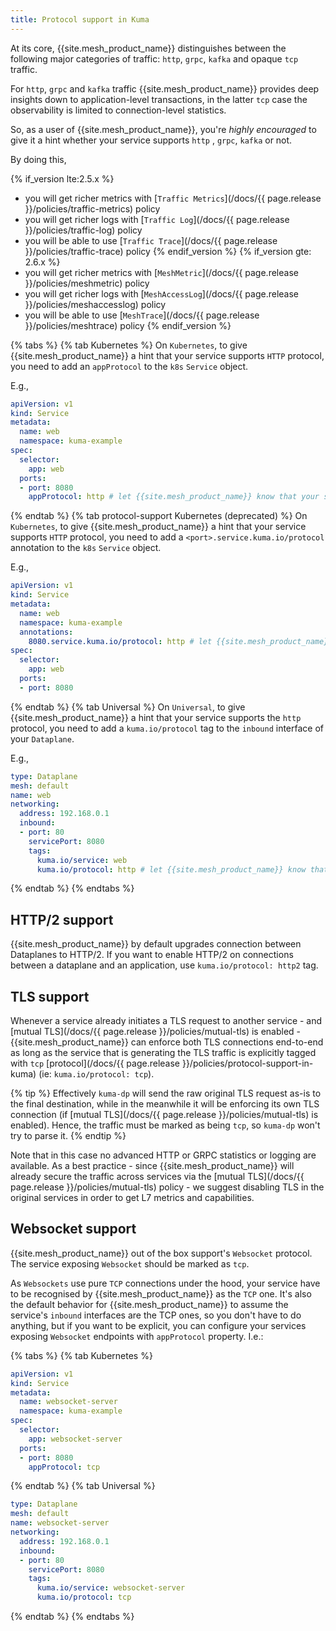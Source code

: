 ```yaml
---
title: Protocol support in Kuma
---
```


At its core, {{site.mesh_product_name}} distinguishes between the following major categories of traffic: `http`, `grpc`, `kafka` and opaque `tcp` traffic.

For `http`, `grpc` and `kafka` traffic {{site.mesh_product_name}} provides deep insights down to application-level transactions, in the latter `tcp` case the observability is limited to connection-level statistics.

So, as a user of {{site.mesh_product_name}}, you're _highly encouraged_ to give it a hint whether your service supports `http` , `grpc`, `kafka` or not.

By doing this,

{% if_version lte:2.5.x %}
* you will get richer metrics with [`Traffic Metrics`](/docs/{{ page.release }}/policies/traffic-metrics) policy
* you will get richer logs with [`Traffic Log`](/docs/{{ page.release }}/policies/traffic-log) policy
* you will be able to use [`Traffic Trace`](/docs/{{ page.release }}/policies/traffic-trace) policy
{% endif_version %}
{% if_version gte: 2.6.x %}
* you will get richer metrics with [`MeshMetric`](/docs/{{ page.release }}/policies/meshmetric) policy
* you will get richer logs with [`MeshAccessLog`](/docs/{{ page.release }}/policies/meshaccesslog) policy
* you will be able to use [`MeshTrace`](/docs/{{ page.release }}/policies/meshtrace) policy
{% endif_version %}

{% tabs %}
{% tab Kubernetes %}
On `Kubernetes`, to give {{site.mesh_product_name}} a hint that your service supports `HTTP` protocol, you need to add an `appProtocol` to the `k8s` `Service` object.

E.g.,

```yaml
apiVersion: v1
kind: Service
metadata:
  name: web
  namespace: kuma-example
spec:
  selector:
    app: web
  ports:
  - port: 8080
    appProtocol: http # let {{site.mesh_product_name}} know that your service supports HTTP protocol
```

{% endtab %}
{% tab protocol-support Kubernetes (deprecated) %}
On `Kubernetes`, to give {{site.mesh_product_name}} a hint that your service supports `HTTP` protocol, you need to add a `<port>.service.kuma.io/protocol` annotation to the `k8s` `Service` object.

E.g.,

```yaml
apiVersion: v1
kind: Service
metadata:
  name: web
  namespace: kuma-example
  annotations:
    8080.service.kuma.io/protocol: http # let {{site.mesh_product_name}} know that your service supports HTTP protocol
spec:
  selector:
    app: web
  ports:
  - port: 8080
```

{% endtab %}
{% tab Universal %}
On `Universal`, to give {{site.mesh_product_name}} a hint that your service supports the `http` protocol, you need to add a `kuma.io/protocol` tag to the `inbound` interface of your `Dataplane`.

E.g.,

```yaml
type: Dataplane
mesh: default
name: web
networking:
  address: 192.168.0.1 
  inbound:
  - port: 80
    servicePort: 8080
    tags:
      kuma.io/service: web
      kuma.io/protocol: http # let {{site.mesh_product_name}} know that your service supports HTTP protocol
```
{% endtab %}
{% endtabs %}

## HTTP/2 support

{{site.mesh_product_name}} by default upgrades connection between Dataplanes to HTTP/2. If you want to enable HTTP/2 on connections between a dataplane and an application, use `kuma.io/protocol: http2` tag.


## TLS support

Whenever a service already initiates a TLS request to another service - and [mutual TLS](/docs/{{ page.release }}/policies/mutual-tls) is enabled - {{site.mesh_product_name}} can enforce both TLS connections end-to-end as long as the service that is generating the TLS traffic is explicitly tagged with `tcp` [protocol](/docs/{{ page.release }}/policies/protocol-support-in-kuma) (ie: `kuma.io/protocol: tcp`).

{% tip %}
Effectively `kuma-dp` will send the raw original TLS request as-is to the final destination, while in the meanwhile it will be enforcing its own TLS connection (if [mutual TLS](/docs/{{ page.release }}/policies/mutual-tls) is enabled). Hence, the traffic must be marked as being `tcp`, so `kuma-dp` won't try to parse it.
{% endtip %}

Note that in this case no advanced HTTP or GRPC statistics or logging are available. As a best practice - since {{site.mesh_product_name}} will already secure the traffic across services via the [mutual TLS](/docs/{{ page.release }}/policies/mutual-tls) policy - we suggest disabling TLS in the original services in order to get L7 metrics and capabilities.

## Websocket support

{{site.mesh_product_name}} out of the box support's `Websocket` protocol. The service exposing `Websocket` should be marked as `tcp`.

As `Websockets` use pure `TCP` connections under the hood, your service have to be recognised by {{site.mesh_product_name}} as the `TCP` one. It's also the default behavior for {{site.mesh_product_name}} to assume the service's `inbound` interfaces are the TCP ones, so you don't have to do anything, but if you want to be explicit, you can configure your services exposing `Websocket` endpoints with `appProtocol` property. I.e.:

{% tabs %}
{% tab Kubernetes %}
```yaml
apiVersion: v1
kind: Service
metadata:
  name: websocket-server
  namespace: kuma-example
spec:
  selector:
    app: websocket-server
  ports:
  - port: 8080
    appProtocol: tcp
```

{% endtab %}
{% tab Universal %}
```yaml
type: Dataplane
mesh: default
name: websocket-server
networking:
  address: 192.168.0.1 
  inbound:
  - port: 80
    servicePort: 8080
    tags:
      kuma.io/service: websocket-server
      kuma.io/protocol: tcp
```
{% endtab %}
{% endtabs %}
